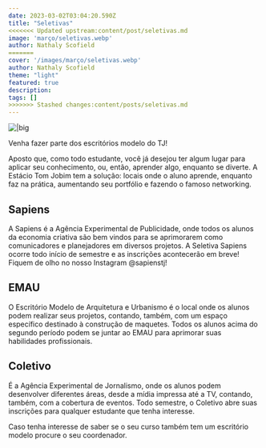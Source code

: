```yaml
---
date: 2023-03-02T03:04:20.590Z
title: "Seletivas"
<<<<<<< Updated upstream:content/post/seletivas.md
image: 'março/seletivas.webp'
author: Nathaly Scofield
=======
cover: '/images/março/seletivas.webp'
author: Nathaly Scofield
theme: "light"
featured: true
description: 
tags: []
>>>>>>> Stashed changes:content/posts/seletivas.md
---
```

![|big](/images/março/seletivas.webp)

Venha fazer parte dos escritórios modelo do TJ!

Aposto que, como todo estudante, você já desejou ter algum lugar para aplicar seu conhecimento, ou, então, aprender algo, enquanto se diverte. A Estácio Tom Jobim tem a solução: locais onde o aluno aprende, enquanto faz na prática, aumentando seu portfólio e fazendo o famoso networking.

## Sapiens
A Sapiens é a Agência Experimental de Publicidade, onde todos os alunos da economia criativa são bem vindos para se aprimorarem como comunicadores e planejadores em diversos projetos. A Seletiva Sapiens ocorre todo início de semestre e as inscrições acontecerão em breve! Fiquem de olho no nosso Instagram @sapienstj! 

## EMAU
O Escritório Modelo de Arquitetura e Urbanismo é o local onde os alunos podem realizar seus projetos, contando, também, com um espaço específico destinado à construção de maquetes. Todos os alunos acima do segundo período podem se juntar ao EMAU para aprimorar suas habilidades profissionais.

## Coletivo
É a Agência Experimental de Jornalismo, onde os alunos podem desenvolver diferentes áreas, desde a mídia impressa até a TV, contando, também, com a cobertura de eventos. Todo semestre, o Coletivo abre suas inscrições para qualquer estudante que tenha interesse.

Caso tenha interesse de saber se o seu curso também tem um escritório modelo procure o seu coordenador.